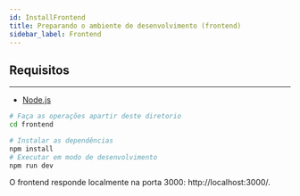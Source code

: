 ```yaml
---
id: InstallFrontend
title: Preparando o ambiente de desenvolvimento (frontend)
sidebar_label: Frontend
---
```


## Requisitos

---

- [Node.js](https://nodejs.org/)

```sh
# Faça as operações apartir deste diretorio
cd frontend

# Instalar as dependências
npm install
# Executar em modo de desenvolvimento
npm run dev
```

O frontend responde localmente na porta 3000: http://localhost:3000/.
